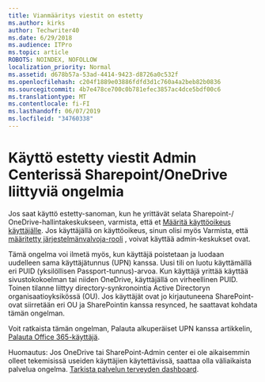 ```yaml
---
title: Vianmääritys viestit on estetty
ms.author: kirks
author: Techwriter40
ms.date: 6/29/2018
ms.audience: ITPro
ms.topic: article
ROBOTS: NOINDEX, NOFOLLOW
localization_priority: Normal
ms.assetid: d678b57a-53ad-4414-9423-d8726a0c532f
ms.openlocfilehash: c204f1889e03886fdfd3d1c760a4a2beb82b0836
ms.sourcegitcommit: 4b7e478ce700c0b781efec3857ac4dce5bdf00c6
ms.translationtype: MT
ms.contentlocale: fi-FI
ms.lasthandoff: 06/07/2019
ms.locfileid: "34760338"
---
```

# <a name="troubleshoot-access-denied-messages-in-sharepointonedrive-admin-center"></a>Käyttö estetty viestit Admin Centerissä Sharepoint/OneDrive liittyviä ongelmia

Jos saat käyttö estetty-sanoman, kun he yrittävät selata Sharepoint-/ OneDrive-hallintakeskukseen, varmista, että et [Määritä käyttöoikeus käyttäjälle](https://docs.microsoft.com/office365/admin/subscriptions-and-billing/assign-licenses-to-users?view=o365-worldwide&amp;tabs=One). Jos käyttäjällä on käyttöoikeus, sinun olisi myös Varmista, että [määritetty järjestelmänvalvoja-rooli](https://docs.microsoft.com/office365/admin/add-users/about-admin-roles?view=o365-worldwide) , voivat käyttää admin-keskukset ovat.

Tämä ongelma voi ilmetä myös, kun käyttäjä poistetaan ja luodaan uudelleen sama käyttäjätunnus (UPN) kanssa. Uusi tili on luotu käyttämällä eri PUID (yksilöllisen Passport-tunnus)-arvoa. Kun käyttäjä yrittää käyttää sivustokokoelman tai niiden OneDrive, käyttäjällä on virheellinen PUID. Toinen tilanne liittyy directory-synkronointia Active Directoryn organisaatioyksikössä (OU). Jos käyttäjät ovat jo kirjautuneena SharePoint-ovat siirretään eri OU ja SharePointin kanssa resynced, he saattavat kohdata tämän ongelman.

Voit ratkaista tämän ongelman, Palauta alkuperäiset UPN kanssa artikkelin, [Palauta Office 365-käyttäjä](https://docs.microsoft.com/office365/admin/add-users/restore-user?view=o365-worldwide).

Huomautus: Jos OneDrive tai SharePoint-Admin center ei ole aikaisemmin olleet tekemisissä useiden käyttäjien käytettävissä, saattaa olla väliaikaista palvelua ongelma.  [Tarkista palvelun terveyden dashboard](https://portal.office.com/adminportal/home#/servicehealth).


